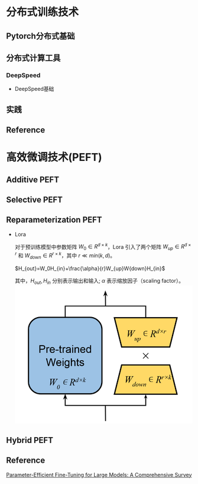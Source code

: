# 分布式训练技术

## Pytorch分布式基础

## 分布式计算工具
### DeepSpeed

* DeepSpeed基础

## 实践


## Reference


# 高效微调技术(PEFT)

## Additive PEFT

## Selective PEFT

## Reparameterization PEFT

* Lora
  
  对于预训练模型中参数矩阵 $W_0\in R^{d\times k}$，Lora 引入了两个矩阵 $W_{up}\in R^{d\times r}$ 和 $W_{down}\in R^{r\times k}$，其中 $r\ll min(k,d)$。

    $H_{out}=W_0H_{in}+\frac{\alpha}{r}W_{up}W{down}H_{in}$
    
    其中，$H_{out},H_{in}$ 分别表示输出和输入; $\alpha$ 表示缩放因子（scaling factor）。
  <img src="./asset/lora.png">

## Hybrid PEFT

## Reference
[Parameter-Efficient Fine-Tuning for Large Models: A Comprehensive Survey](https://openreview.net/forum?id=lIsCS8b6zj)
